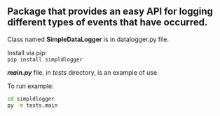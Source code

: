## Package that provides an easy API for logging different types of events that have occurred.

Class named **SimpleDataLogger** is in datalogger.py file.  

Install via pip:  
`pip install simpldlogger`

***main.py*** file, in *tests* directory, is an example of use    

To run example:
```bash
cd simpldlogger
py -m tests.main
```
<br>